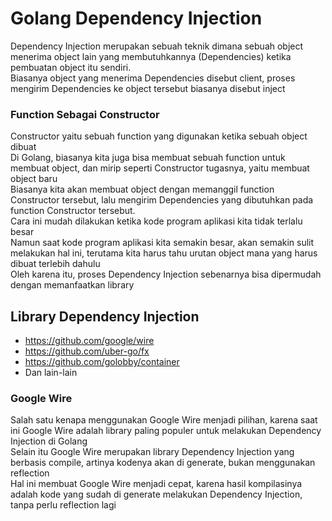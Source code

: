 # Golang Dependency Injection
Dependency Injection merupakan sebuah teknik dimana sebuah object menerima object lain yang membutuhkannya (Dependencies) 
ketika pembuatan object itu sendiri.<br>
Biasanya object yang menerima Dependencies disebut client, proses mengirim Dependencies ke object tersebut biasanya disebut inject
### Function Sebagai Constructor 
Constructor yaitu sebuah function yang digunakan ketika sebuah object dibuat<br>
Di Golang, biasanya kita juga bisa membuat sebuah function untuk membuat object, dan mirip seperti Constructor tugasnya, yaitu membuat object baru<br>
Biasanya kita akan membuat object dengan memanggil function Constructor tersebut, lalu mengirim Dependencies yang dibutuhkan pada function Constructor tersebut. <br>
Cara ini mudah dilakukan ketika kode program aplikasi kita tidak terlalu besar <br>
Namun saat kode program aplikasi kita semakin besar, akan semakin sulit melakukan hal ini, terutama kita harus tahu urutan object mana yang harus dibuat terlebih dahulu <br>
Oleh karena itu, proses Dependency Injection sebenarnya bisa dipermudah dengan memanfaatkan library

## Library Dependency Injection
- https://github.com/google/wire
- https://github.com/uber-go/fx 
- https://github.com/golobby/container
- Dan lain-lain
### Google Wire
Salah satu kenapa menggunakan Google Wire menjadi pilihan, karena saat ini Google Wire adalah library paling populer untuk melakukan Dependency Injection di Golang <br>
Selain itu Google Wire merupakan library Dependency Injection yang berbasis compile, artinya kodenya akan di generate, bukan menggunakan reflection<br>
Hal ini membuat Google Wire menjadi cepat, karena hasil kompilasinya adalah kode yang sudah di generate melakukan Dependency Injection, tanpa perlu reflection lagi
